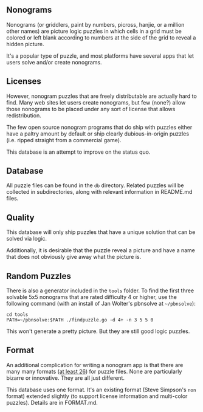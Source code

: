 ## Nonograms

Nonograms (or griddlers, paint by numbers, picross, hanjie, or a million other names) are picture logic puzzles in which cells in a grid must be colored or left blank according to numbers at the side of the grid to reveal a hidden picture.

It's a popular type of puzzle, and most platforms have several apps that let users solve and/or create nonograms.

## Licenses

However, nonogram puzzles that are freely distributable are actually hard to find.  Many web sites let users create nonograms, but few (none?) allow those nonograms to be placed under any sort of license that allows redistribution.

The few open source nonogram programs that do ship with puzzles either have a paltry amount by default or ship clearly dubious-in-origin puzzles (i.e. ripped straight from a commercial game).

This database is an attempt to improve on the status quo.

## Database

All puzzle files can be found in the `db` directory.  Related puzzles will be collected in subdirectories, along with relevant information in README.md files.

## Quality

This database will only ship puzzles that have a unique solution that can be solved via logic.

Additionally, it is desirable that the puzzle reveal a picture and have a name that does not obviously give away what the picture is.

## Random Puzzles

There is also a generator included in the `tools` folder.  To find the first three solvable 5x5 nonograms that are rated difficulty 4 or higher, use the following command (with an install of Jan Wolter's pbnsolve at `~/pbnsolve`):

    cd tools
    PATH=~/pbnsolve:$PATH ./findpuzzle.go -d 4+ -n 3 5 5 0

This won't generate a pretty picture.  But they are still good logic puzzles.

## Format

An additional complication for writing a nonogram app is that there are many many formats ([at least 26](http://webpbn.com/export.cgi)) for puzzle files.  None are particularly bizarre or innovative.  They are all just different.

This database uses one format.  It's an existing format (Steve Simpson's `non` format) extended slightly (to support license information and multi-color puzzles).  Details are in FORMAT.md.
